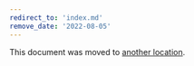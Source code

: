 ```yaml
---
redirect_to: 'index.md'
remove_date: '2022-08-05'
---
```


This document was moved to [another location](index.md).

<!-- This redirect file can be deleted after 2022-08-05. -->
<!-- Redirects that point to other docs in the same project expire in three months. -->
<!-- Redirects that point to docs in a different project or site (for example, link is not relative and starts with `https:`) expire in one year. -->
<!-- Before deletion, see: https://docs.gitlab.com/ee/development/documentation/redirects.html -->
